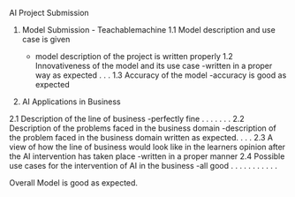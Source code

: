 AI Project Submission

1) Model Submission - Teachablemachine
1.1 Model description and use case is given
	- model description of the project is written properly 
1.2 Innovativeness of the model and its use case
	-written  in a proper way as expected  . . .
1.3  Accuracy of the model
	-accuracy is good as expected

2) AI Applications in Business

2.1 Description of the line of business
	-perfectly fine . . . . . . .
2.2  Description of the problems faced in the business domain
	-description of the problem faced in the business domain written as expected. . . .
2.3  A view of how the line of business would look like in the learners opinion after the AI intervention has taken place
	-written in a proper manner 
2.4 Possible use cases for the intervention of AI in the business
	-all good . . . . . .  . . .  . .

Overall Model is good as expected.







